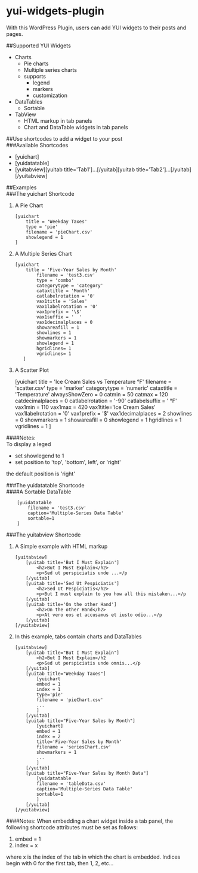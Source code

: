 # yui-widgets-plugin

With this WordPress Plugin, users can add YUI widgets to their posts and pages.

##Supported YUI Widgets  
+  Charts  
   +  Pie charts  
   +  Multiple series charts  
   +  supports    
      +  legend  
      +  markers  
      +  customization  
+  DataTables  
   +  Sortable  
+  TabView  
   +  HTML markup in tab panels  
   +  Chart and DataTable widgets in tab panels  


##Use shortcodes to add a widget to your post  
###Available Shortcodes  
+  [yuichart]  
+  [yuidatatable]  
+  [yuitabview][yuitab title='Tab1']...[/yuitab][yuitab title='Tab2']...[/yuitab][/yuitabview]  

##Examples  
###The yuichart Shortcode  
1.  A Pie Chart  

		[yuichart  
			title = 'Weekday Taxes'  
			type = 'pie'  
			filename = 'pieChart.csv'  
			showlegend = 1  
		]  

2.  A Multiple Series Chart  

  		[yuichart  
	  		title = 'Five-Year Sales by Month'
		    	filename = 'test3.csv'
		    	type = 'combo'
		    	categorytype = 'category'
		    	cataxtitle = 'Month'
		    	catlabelrotation = '0'
		    	vax1title = 'Sales'
		    	vax1labelrotation = '0'
		    	vax1prefix = '\$'
		    	vax1suffix = '  '
		    	vax1decimalplaces = 0
		    	showareafill = 1
		    	showlines = 1 
		      	showmarkers = 1
		      	showlegend = 1
		      	hgridlines= 1
		      	vgridlines= 1
  	       ]  

3. A Scatter Plot

    [yuichart
      title = 'Ice Cream Sales vs Temperature °F'
      filename = 'scatter.csv'
      type = 'marker'
      categorytype = 'numeric'
      cataxtitle = 'Temperature'
      alwaysShowZero = 0
      catmin = 50
      catmax = 120
      catdecimalplaces = 0
      catlabelrotation = '-90'
      catlabelsuffix = ' °F'
      vax1min = 110
      vax1max = 420
      vax1title='Ice Cream Sales'
      vax1labelrotation = '0'
      vax1prefix = '\$'
      vax1decimalplaces = 2 
      showlines = 0 
      showmarkers = 1
      showareafill = 0 
      showlegend = 1
      hgridlines = 1
      vgridlines = 1
    ]

####Notes:  
To display a leged  

+  set showlegend to 1  
+  set position to 'top', 'bottom', left', or 'right'  

the default position is 'right'

###The yuidatatable Shortcode  
####A Sortable DataTable  

		[yuidatatable  
			filename = 'test3.csv'  
			caption='Multiple-Series Data Table'  
			sortable=1  
		]  

###The yuitabview Shortcode
1.  A Simple example with HTML markup  

		[yuitabview]  
			[yuitab title='But I Must Explain']  
				<h2>But I Must Explain</h2>
				<p>Sed ut perspiciatis unde ...</p	 
			[/yuitab]  
			[yuitab title='Sed Ut Pespiciatis']  
				<h2>Sed Ut Pespiciatis</h2>
				<p>But I must explain to you how all this mistaken...</p	 
			[/yuitab]  
			[yuitab title='On the other Hand']  
				<h2>On the other Hand</h2>
				<p>At vero eos et accusamus et iusto odio...</p	 
			[/yuitab]  
		[/yuitabview]  

2.  In this example, tabs contain charts and DataTables  

		[yuitabview]  
			[yuitab title="But I Must Explain"]  
				<h2>But I Must Explain</h2	 
				<p>Sed ut perspiciatis unde omnis...</p	 
			[/yuitab]  
			[yuitab title="Weekday Taxes"]   
				[yuichart  
				embed = 1   
				index = 1  
				type='pie'  
				filename = 'pieChart.csv'  
				...  
				]  
			[/yuitab]  
			[yuitab title="Five-Year Sales by Month"]   
				[yuichart]  
				embed = 1   
				index = 2  
				title='Five-Year Sales by Month'  
				filename = 'seriesChart.csv'  
				showmarkers = 1  
				...  
				]  
			[/yuitab]  
			[yuitab title="Five-Year Sales by Month Data"]  
				[yuidatatable  
				filename = 'tableData.csv'  
				caption='Multiple-Series Data Table'  
				sortable=1  
				]  
			[/yuitab]  
		[/yuitabview]  

####Notes:
When embedding a chart widget inside a tab panel, the following shortcode attributes must be set as follows:  

1.  embed = 1  
2.  index = x  

where x is the index of the tab in which the chart is embedded. Indices begin with 0 for the first tab, then 1, 2, etc...
